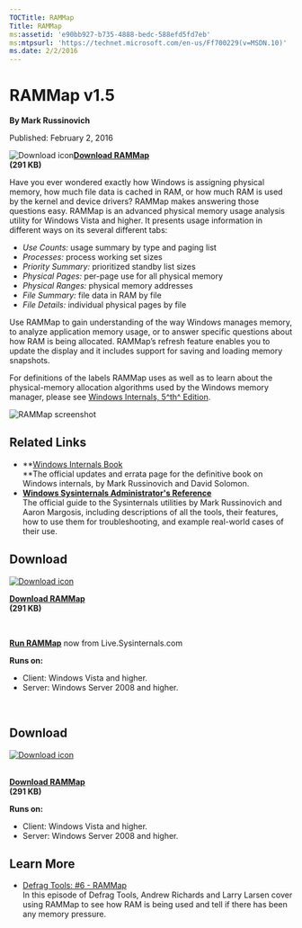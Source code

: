 ```yaml
--- 
TOCTitle: RAMMap
Title: RAMMap
ms:assetid: 'e90bb927-b735-4888-bedc-588efd5fd7eb'
ms:mtpsurl: 'https://technet.microsoft.com/en-us/Ff700229(v=MSDN.10)'
ms.date: 2/2/2016
---
```


RAMMap v1.5
===========

**By Mark Russinovich**

Published: February 2, 2016

![Download
icon](/media/landing/sysinternals/download_sm.png)[**Download
RAMMap**  
](https://download.sysinternals.com/files/rammap.zip)**(291 KB)**


Have you ever wondered exactly how Windows is assigning physical memory,
how much file data is cached in RAM, or how much RAM is used by the
kernel and device drivers? RAMMap makes answering those questions easy.
RAMMap is an advanced physical memory usage analysis utility for Windows
Vista and higher. It presents usage information in different ways on its
several different tabs:

-   *Use Counts:* usage summary by type and paging list
-   *Processes:* process working set sizes
-   *Priority Summary:* prioritized standby list sizes
-   *Physical Pages:* per-page use for all physical memory
-   *Physical Ranges:* physical memory addresses
-   *File Summary:* file data in RAM by file
-   *File Details:* individual physical pages by file

Use RAMMap to gain understanding of the way Windows manages memory, to
analyze application memory usage, or to answer specific questions about
how RAM is being allocated. RAMMap’s refresh feature enables you to
update the display and it includes support for saving and loading memory
snapshots.

For definitions of the labels RAMMap uses as well as to learn about the
physical-memory allocation algorithms used by the Windows memory
manager, please see [Windows Internals, 5^th^
Edition](~/learn/windows-internals.md).

![RAMMap
screenshot](/media/landing/sysinternals/rammap_thumb.jpg)



## Related Links

-   **[Windows Internals
    Book](~/learn/windows-internals.md)  
    **The official updates and errata page for the definitive book on
    Windows internals, by Mark Russinovich and David Solomon.
-   [**Windows Sysinternals Administrator's Reference**  
    ](~/learn/troubleshooting-book.md)The
    official guide to the Sysinternals utilities by Mark Russinovich and
    Aaron Margosis, including descriptions of all the tools, their
    features, how to use them for troubleshooting, and example
    real-world cases of their use.



## Download 

[![Download
icon](/media/landing/sysinternals/download_sm.png)
](https://download.sysinternals.com/files/rammap.zip)

[**Download RAMMap**  
](https://download.sysinternals.com/files/rammap.zip)**(291 KB)**

 

[**Run RAMMap**](https://live.sysinternals.com/rammap.exe) now from
Live.Sysinternals.com

**Runs on:**

-   Client: Windows Vista and higher.
-   Server: Windows Server 2008 and higher.

 


<div class="RightAdRail">


## Download

[![Download
icon](/media/landing/sysinternals/download_sm.png)](https://download.sysinternals.com/files/rammap.zip)

[  
**Download
RAMMap**](https://download.sysinternals.com/files/rammap.zip)  
**(291 KB)**

**Runs on:**

-   Client: Windows Vista and higher.
-   Server: Windows Server 2008 and higher.



## Learn More

-   [Defrag Tools: \#6 -
    RAMMap](http://channel9.msdn.com/shows/defrag-tools/defrag-tools-6-rammap)  
    In this episode of Defrag Tools, Andrew Richards and Larry Larsen
    cover using RAMMap to see how RAM is being used and tell if there
    has been any memory pressure.


